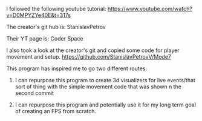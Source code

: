 I followed the following youtube tutorial:
https://www.youtube.com/watch?v=D0MPYZYe40E&t=317s

The creator's git hub is: StanislavPetrov

Their YT page is: Coder Space

I also took a look at the creator's git and copied some code for player movement and setup.
https://github.com/StanislavPetrovV/Mode7

This program has inspired me to go two different routes:

1. I can repurpose this program to create 3d visualizers for live events/that sort of thing with the simple
movement code that was shown  n the second commit

2. I can repurpose this program and potentially use it for my long term goal of creating an FPS from scratch.
